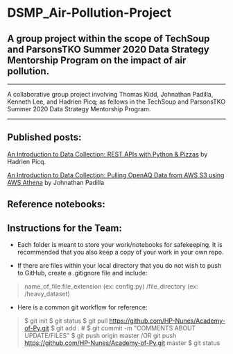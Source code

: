 # DSMP_Air-Pollution-Project

## A group project within the scope of TechSoup and ParsonsTKO Summer 2020 Data Strategy Mentorship Program on the impact of air pollution.
***
A collaborative group project involving Thomas Kidd, Johnathan Padilla, Kenneth Lee, and Hadrien Picq; as fellows in the TechSoup and ParsonsTKO Summer 2020 Data Strategy Mentorship Program.
***
## Published posts:
[An Introduction to Data Collection: REST APIs with Python & Pizzas](https://medium.com/@geocuriosity/an-introduction-to-data-collection-rest-apis-with-python-pizzas-7b682cef676c) by Hadrien Picq.

[An Introduction to Data Collection: Pulling OpenAQ Data from AWS S3 using AWS Athena](https://medium.com/@johnathan.d.padilla/an-introduction-to-data-collection-pulling-openaq-data-from-s3-using-aws-athena-26863b97c5cb) by Johnathan Padilla

## Reference notebooks:


## Instructions for the Team:

* Each folder is meant to store your work/notebooks for safekeeping. It is recommended that you also keep a copy of your work in your own repo.

* If there are files within your local directory that you do not wish to push to GitHub, create a .gitignore file and include:
> name_of_file.file_extension (ex: config.py)
> /file_directory (ex: /heavy_dataset)

* Here is a common git workflow for reference:

> $ git init
  $ git status
  $ git pull https://github.com/HP-Nunes/Academy-of-Py.git
  $ git add . #
  $ git commit -m "COMMENTS ABOUT UPDATE/FILES"
  $ git push origin master
  /OR git push https://github.com/HP-Nunes/Academy-of-Py.git master
  $ git status

